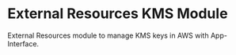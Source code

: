 # External Resources KMS Module

External Resources module to manage KMS keys in AWS with App-Interface.
